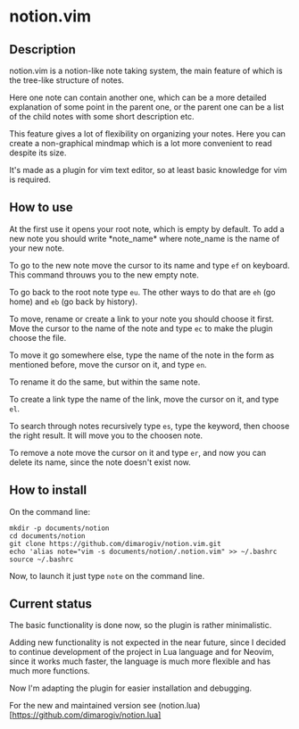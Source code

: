 # notion.vim

## Description
notion.vim is a notion-like note taking system, the main feature of which is
the tree-like structure of notes.

Here one note can contain another one, which can be a more detailed explanation
of some point in the parent one, or the parent one can be a list of the child
notes with some short description etc.

This feature gives a lot of flexibility on organizing your notes. Here you can
create a non-graphical mindmap which is a lot more convenient to read despite
its size.

It's made as a plugin for vim text editor, so at least basic knowledge for vim
is required.

## How to use

At the first use it opens your root note, which is empty by default. To add a
new note you should write \*note_name\* where note_name is the name of your new
note.

To go to the new note move the cursor to its name and type `ef` on keyboard.
This command throuws you to the new empty note.

To go back to the root note type `eu`. The other ways to do that are `eh` (go
home) and `eb` (go back by history).

To move, rename or create a link to your note you should choose it first. Move
the cursor to the name of the note and type `ec` to make the plugin choose the
file.

To move it go somewhere else, type the name of the note in the form as mentioned
before, move the cursor on it, and type `en`.

To rename it do the same, but within the same note.

To create a link type the name of the link, move the cursor on it, and type
`el`.

To search through notes recursively type `es`, type the keyword, then choose the
right result. It will move you to the choosen note.

To remove a note move the cursor on it and type `er`, and now you can delete its
name, since the note doesn't exist now.

## How to install

On the command line:
```
mkdir -p documents/notion
cd documents/notion
git clone https://github.com/dimarogiv/notion.vim.git
echo 'alias note="vim -s documents/notion/.notion.vim" >> ~/.bashrc
source ~/.bashrc
```

Now, to launch it just type `note` on the command line.

## Current status

The basic functionality is done now, so the plugin is rather minimalistic.

Adding new functionality is not expected in the near future, since I decided to
continue development of the project in Lua language and for Neovim, since it
works much faster, the language is much more flexible and has much more
functions.

Now I'm adapting the plugin for easier installation and debugging.

For the new and maintained version see (notion.lua)[https://github.com/dimarogiv/notion.lua]
